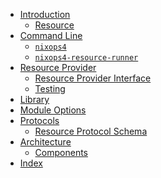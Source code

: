 - [Introduction](./index.md)
  - [Resource](./concept/resource.md)
- [Command Line]()
  - [`nixops4`](./cli/nixops4.md)
  - [`nixops4-resource-runner`](./cli/nixops4-resource-runner.md)
- [Resource Provider](./resource-provider/index.md)
  - [Resource Provider Interface](./resource-provider/interface.md)
  - [Testing](./resource-provider/testing.md)
- [Library](./lib/index.md)
- [Module Options](./modules/index.md)
- [Protocols]()
  - [Resource Protocol Schema](./schema/resource-v0.md)
- [Architecture]()
  - [Components](./architecture/nixops-components.md)
- [Index](./index/index.md)
